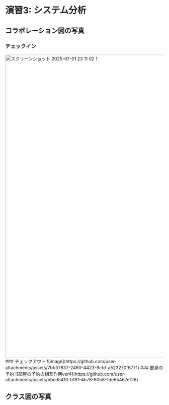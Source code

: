 
# 演習3: システム分析
## コラボレーション図の写真
### チェックイン
<img width="962" alt="スクリーンショット 2025-07-01 23 11 02 1" src="https://github.com/user-attachments/assets/a8b2c8e0-2ba4-4e56-9936-245a4931e68c" />
### チェックアウト
![image](https://github.com/user-attachments/assets/7bb37837-2460-4423-9cfd-a523270f6771)
### 部屋の予約
![部屋の予約の相互作用ver4](https://github.com/user-attachments/assets/bbed5410-b181-4b78-80b8-1de65467ef26)




## クラス図の写真
